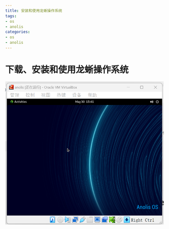 ```yaml
---
title: 安装和使用龙蜥操作系统
tags: 
- os
- anolis
categories:
- os
- anolis
---
```


# 下载、安装和使用龙蜥操作系统

![image-20230530154212164](https://raw.githubusercontent.com/coelien/image-hosting/master/img/image-20230530154212164.png)
